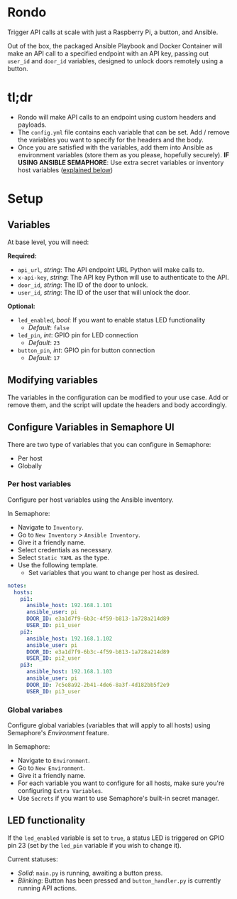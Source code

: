 # Rondo
Trigger API calls at scale with just a Raspberry Pi, a button, and Ansible.

Out of the box, the packaged Ansible Playbook and Docker Container will make an API call to a specified endpoint with an API key, passing out `user_id` and `door_id` variables, designed to unlock doors remotely using a button.

# tl;dr
 - Rondo will make API calls to an endpoint using custom headers and payloads.
 - The `config.yml` file contains each variable that can be set. Add / remove the variables you want to specify for the headers and the body.
 - Once you are satisfied with the variables, add them into Ansible as environment variables (store them as you please, hopefully securely). **IF USING ANSIBLE SEMAPHORE**: Use extra secret variables or inventory host variables ([explained below](#modifying-variables))

# Setup
## Variables
At base level, you will need:

**Required:**
 - `api_url`, *string*: The API endpoint URL Python will make calls to.
 - `x-api-key`, *string*: The API key Python will use to authenticate to the API.
 - `door_id`, *string*: The ID of the door to unlock.
 - `user_id`, *string*: The ID of the user that will unlock the door.

**Optional:**
 - `led_enabled`, *bool*: If you want to enable status LED functionality
   - *Default*: `false`
 - `led_pin`, *int*: GPIO pin for LED connection
   - *Default*: `23`
 - `button_pin`, *int*: GPIO pin for button connection
   - *Default*: `17`

## Modifying variables
The variables in the configuration can be modified to your use case. Add or remove them, and the script will update the headers and body accordingly.

## Configure Variables in Semaphore UI
There are two type of variables that you can configure in Semaphore:
 - Per host
 - Globally

### Per host variables
Configure per host variables using the Ansible inventory.

In Semaphore:
 - Navigate to `Inventory`.
 - Go to `New Inventory` > `Ansible Inventory`.
 - Give it a friendly name.
 - Select credentials as necessary.
 - Select `Static YAML` as the type.
 - Use the following template.
   - Set variables that you want to change per host as desired.
```yaml
notes:
  hosts:
    pi1:
      ansible_host: 192.168.1.101
      ansible_user: pi
      DOOR_ID: e3a1d7f9-6b3c-4f59-b813-1a728a214d89
      USER_ID: pi1_user
    pi2:
      ansible_host: 192.168.1.102
      ansible_user: pi
      DOOR_ID: e3a1d7f9-6b3c-4f59-b813-1a728a214d89
      USER_ID: pi2_user
    pi3:
      ansible_host: 192.168.1.103
      ansible_user: pi
      DOOR_ID: 7c5e8a92-2b41-4de6-8a3f-4d182bb5f2e9
      USER_ID: pi3_user
```


### Global variabes
Configure global variables (variables that will apply to all hosts) using Semaphore's *Environment* feature.

In Semaphore:
 - Navigate to `Environment`.
 - Go to `New Environment`.
 - Give it a friendly name.
 - For each variable you want to configure for all hosts, make sure you're configuring `Extra Variables`.
 - Use `Secrets` if you want to use Semaphore's built-in secret manager.

## LED functionality
If the `led_enabled` variable is set to `true`, a status LED is triggered on GPIO pin 23 (set by the `led_pin` variable if you wish to change it).

Current statuses:
 - *Solid*: `main.py` is running, awaiting a button press.
 - *Blinking*: Button has been pressed and `button_handler.py` is currently running API actions.